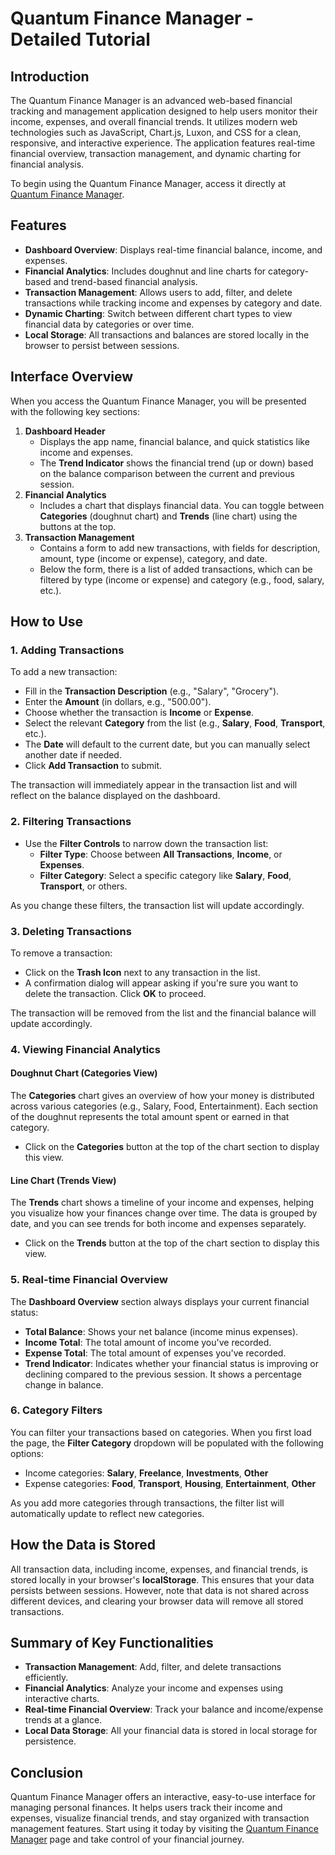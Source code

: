 # Quantum Finance Manager - Detailed Tutorial

## Introduction

The Quantum Finance Manager is an advanced web-based financial tracking and management application designed to help users monitor their income, expenses, and overall financial trends. It utilizes modern web technologies such as JavaScript, Chart.js, Luxon, and CSS for a clean, responsive, and interactive experience. The application features real-time financial overview, transaction management, and dynamic charting for financial analysis.

To begin using the Quantum Finance Manager, access it directly at [Quantum Finance Manager](https://calestialashley35.github.io/budget-manager/).

## Features

- **Dashboard Overview**: Displays real-time financial balance, income, and expenses.
- **Financial Analytics**: Includes doughnut and line charts for category-based and trend-based financial analysis.
- **Transaction Management**: Allows users to add, filter, and delete transactions while tracking income and expenses by category and date.
- **Dynamic Charting**: Switch between different chart types to view financial data by categories or over time.
- **Local Storage**: All transactions and balances are stored locally in the browser to persist between sessions.

## Interface Overview

When you access the Quantum Finance Manager, you will be presented with the following key sections:

1. **Dashboard Header**
    - Displays the app name, financial balance, and quick statistics like income and expenses.
    - The **Trend Indicator** shows the financial trend (up or down) based on the balance comparison between the current and previous session.
2. **Financial Analytics**
    - Includes a chart that displays financial data. You can toggle between **Categories** (doughnut chart) and **Trends** (line chart) using the buttons at the top.
3. **Transaction Management**
    - Contains a form to add new transactions, with fields for description, amount, type (income or expense), category, and date.
    - Below the form, there is a list of added transactions, which can be filtered by type (income or expense) and category (e.g., food, salary, etc.).

## How to Use

### 1. Adding Transactions

To add a new transaction:

- Fill in the **Transaction Description** (e.g., "Salary", "Grocery").
- Enter the **Amount** (in dollars, e.g., "500.00").
- Choose whether the transaction is **Income** or **Expense**.
- Select the relevant **Category** from the list (e.g., **Salary**, **Food**, **Transport**, etc.).
- The **Date** will default to the current date, but you can manually select another date if needed.
- Click **Add Transaction** to submit.

The transaction will immediately appear in the transaction list and will reflect on the balance displayed on the dashboard.

### 2. Filtering Transactions

- Use the **Filter Controls** to narrow down the transaction list:
    - **Filter Type**: Choose between **All Transactions**, **Income**, or **Expenses**.
    - **Filter Category**: Select a specific category like **Salary**, **Food**, **Transport**, or others.
    
As you change these filters, the transaction list will update accordingly.

### 3. Deleting Transactions

To remove a transaction:
- Click on the **Trash Icon** next to any transaction in the list.
- A confirmation dialog will appear asking if you're sure you want to delete the transaction. Click **OK** to proceed.

The transaction will be removed from the list and the financial balance will update accordingly.

### 4. Viewing Financial Analytics

#### Doughnut Chart (Categories View)
The **Categories** chart gives an overview of how your money is distributed across various categories (e.g., Salary, Food, Entertainment). Each section of the doughnut represents the total amount spent or earned in that category.

- Click on the **Categories** button at the top of the chart section to display this view.

#### Line Chart (Trends View)
The **Trends** chart shows a timeline of your income and expenses, helping you visualize how your finances change over time. The data is grouped by date, and you can see trends for both income and expenses separately.

- Click on the **Trends** button at the top of the chart section to display this view.

### 5. Real-time Financial Overview

The **Dashboard Overview** section always displays your current financial status:

- **Total Balance**: Shows your net balance (income minus expenses).
- **Income Total**: The total amount of income you've recorded.
- **Expense Total**: The total amount of expenses you've recorded.
- **Trend Indicator**: Indicates whether your financial status is improving or declining compared to the previous session. It shows a percentage change in balance.

### 6. Category Filters

You can filter your transactions based on categories. When you first load the page, the **Filter Category** dropdown will be populated with the following options:

- Income categories: **Salary**, **Freelance**, **Investments**, **Other**
- Expense categories: **Food**, **Transport**, **Housing**, **Entertainment**, **Other**

As you add more categories through transactions, the filter list will automatically update to reflect new categories.

## How the Data is Stored

All transaction data, including income, expenses, and financial trends, is stored locally in your browser's **localStorage**. This ensures that your data persists between sessions. However, note that data is not shared across different devices, and clearing your browser data will remove all stored transactions.

## Summary of Key Functionalities

- **Transaction Management**: Add, filter, and delete transactions efficiently.
- **Financial Analytics**: Analyze your income and expenses using interactive charts.
- **Real-time Financial Overview**: Track your balance and income/expense trends at a glance.
- **Local Data Storage**: All your financial data is stored in local storage for persistence.

## Conclusion

Quantum Finance Manager offers an interactive, easy-to-use interface for managing personal finances. It helps users track their income and expenses, visualize financial trends, and stay organized with transaction management features. Start using it today by visiting the [Quantum Finance Manager](https://calestialashley35.github.io/budget-manager/) page and take control of your financial journey.